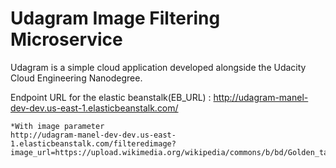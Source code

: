 # Udagram Image Filtering Microservice

Udagram is a simple cloud application developed alongside the Udacity Cloud Engineering Nanodegree. 


Endpoint URL for the elastic beanstalk(EB_URL) :
http://udagram-manel-dev-dev.us-east-1.elasticbeanstalk.com/

	*With image parameter
	http://udagram-manel-dev-dev.us-east-1.elasticbeanstalk.com/filteredimage?
	image_url=https://upload.wikimedia.org/wikipedia/commons/b/bd/Golden_tabby_and_white_kitten_n01.jpg
